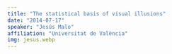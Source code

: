 ```yaml
---
title: "The statistical basis of visual illusions"
date: "2014-07-17"
speaker: "Jesús Malo"
affiliation: "Universitat de València"
img: jesus.webp
---
```

